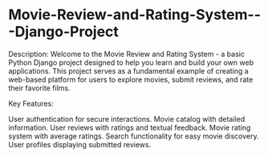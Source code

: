 # Movie-Review-and-Rating-System---Django-Project

Description:
Welcome to the Movie Review and Rating System - a basic Python Django project designed to help you learn and build your own web applications. This project serves as a fundamental example of creating a web-based platform for users to explore movies, submit reviews, and rate their favorite films.

Key Features:

User authentication for secure interactions.
Movie catalog with detailed information.
User reviews with ratings and textual feedback.
Movie rating system with average ratings.
Search functionality for easy movie discovery.
User profiles displaying submitted reviews.
